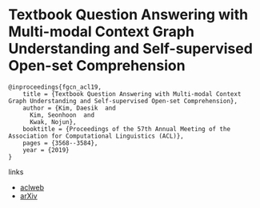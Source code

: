 # Textbook Question Answering with Multi-modal Context Graph Understanding and Self-supervised Open-set Comprehension

```
@inproceedings{fgcn_acl19,
    title = {Textbook Question Answering with Multi-modal Context Graph Understanding and Self-supervised Open-set Comprehension},
    author = {Kim, Daesik  and
      Kim, Seonhoon  and
      Kwak, Nojun},
    booktitle = {Proceedings of the 57th Annual Meeting of the Association for Computational Linguistics (ACL)},
    pages = {3568--3584},
    year = {2019}
}
```

links
- [aclweb](https://www.aclweb.org/anthology/papers/P/P19/P19-1347/)
- [arXiv](https://arxiv.org/abs/1811.00232)

